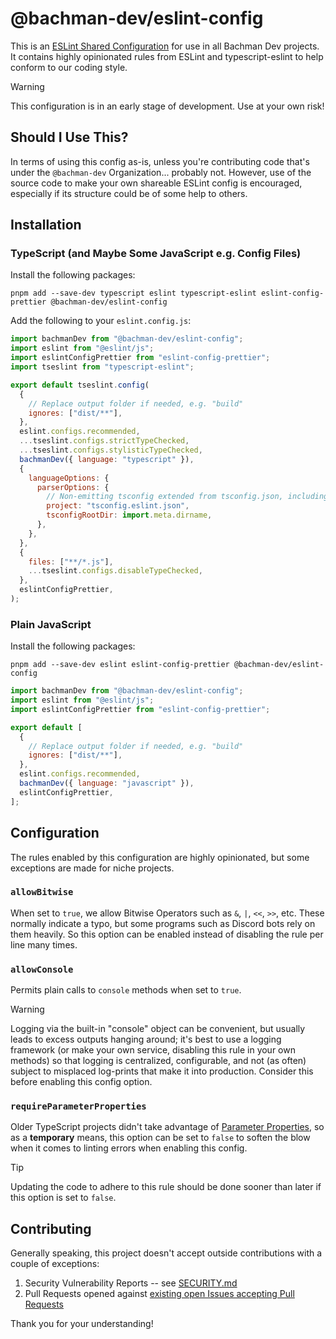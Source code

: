 # @bachman-dev/eslint-config

This is an [ESLint Shared Configuration](https://eslint.org/docs/latest/extend/shareable-configs) for use in all Bachman Dev projects. It contains highly opinionated rules from ESLint and typescript-eslint to help conform to our coding style.

> [!WARNING]  
> This configuration is in an early stage of development. Use at your own risk!

## Should I Use This?

In terms of using this config as-is, unless you're contributing code that's under the `@bachman-dev` Organization... probably not. However, use of the source code to make your own shareable ESLint config is encouraged, especially if its structure could be of some help to others.

## Installation

### TypeScript (and Maybe Some JavaScript e.g. Config Files)

Install the following packages:

```shell
pnpm add --save-dev typescript eslint typescript-eslint eslint-config-prettier @bachman-dev/eslint-config
```

Add the following to your `eslint.config.js`:

```javascript
import bachmanDev from "@bachman-dev/eslint-config";
import eslint from "@eslint/js";
import eslintConfigPrettier from "eslint-config-prettier";
import tseslint from "typescript-eslint";

export default tseslint.config(
  {
    // Replace output folder if needed, e.g. "build"
    ignores: ["dist/**"],
  },
  eslint.configs.recommended,
  ...tseslint.configs.strictTypeChecked,
  ...tseslint.configs.stylisticTypeChecked,
  bachmanDev({ language: "typescript" }),
  {
    languageOptions: {
      parserOptions: {
        // Non-emitting tsconfig extended from tsconfig.json, including "src" folder, config files, tests, etc.
        project: "tsconfig.eslint.json",
        tsconfigRootDir: import.meta.dirname,
      },
    },
  },
  {
    files: ["**/*.js"],
    ...tseslint.configs.disableTypeChecked,
  },
  eslintConfigPrettier,
);
```

### Plain JavaScript

Install the following packages:

```shell
pnpm add --save-dev eslint eslint-config-prettier @bachman-dev/eslint-config
```

```javascript
import bachmanDev from "@bachman-dev/eslint-config";
import eslint from "@eslint/js";
import eslintConfigPrettier from "eslint-config-prettier";

export default [
  {
    // Replace output folder if needed, e.g. "build"
    ignores: ["dist/**"],
  },
  eslint.configs.recommended,
  bachmanDev({ language: "javascript" }),
  eslintConfigPrettier,
];
```

## Configuration

The rules enabled by this configuration are highly opinionated, but some exceptions are made for niche projects.

### `allowBitwise`

When set to `true`, we allow Bitwise Operators such as `&`, `|`, `<<`, `>>`, etc. These normally indicate a typo, but some programs such as Discord bots rely on them heavily. So this option can be enabled instead of disabling the rule per line many times.

### `allowConsole`

Permits plain calls to `console` methods when set to `true`.

> [!WARNING]
> Logging via the built-in "console" object can be convenient, but usually leads to excess outputs hanging around; it's best to use a logging framework (or make your own service, disabling this rule in your own methods) so that logging is centralized, configurable, and not (as often) subject to misplaced log-prints that make it into production. Consider this before enabling this config option.

### `requireParameterProperties`

Older TypeScript projects didn't take advantage of [Parameter Properties](https://www.typescriptlang.org/docs/handbook/2/classes.html#parameter-properties), so as a **temporary** means, this option can be set to `false` to soften the blow when it comes to linting errors when enabling this config.

> [!TIP]
> Updating the code to adhere to this rule should be done sooner than later if this option is set to `false`.

## Contributing

Generally speaking, this project doesn't accept outside contributions with a couple of exceptions:

1. Security Vulnerability Reports -- see [SECURITY.md](/SECURITY.md)
2. Pull Requests opened against [existing open Issues accepting Pull Requests](https://github.com/bachman-dev/eslint-config/issues?q=is%3Aopen+is%3Aissue+label%3A%22accepting+prs%22)

Thank you for your understanding!
